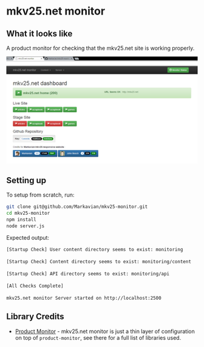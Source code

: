 mkv25.net monitor
=================

What it looks like
------------------

A product monitor for checking that the mkv25.net site is working properly.

![mkv25.net monitor - what it looks like](images/mkv25-dashboard-what-it-looks-like.png)

Setting up
----------

To setup from scratch, run:
```sh
git clone git@github.com/Markavian/mkv25-monitor.git
cd mkv25-monitor
npm install
node server.js
```

Expected output:
```
[Startup Check] User content directory seems to exist: monitoring

[Startup Check] Content directory seems to exist: monitoring/content

[Startup Check] API directory seems to exist: monitoring/api

[All Checks Complete]

mkv25.net monitor Server started on http://localhost:2500
```

Library Credits
---------------
* [Product Monitor](https://github.com/johnbeech/product-monitor) - mkv25.net monitor is just a thin layer of configuration on top of `product-monitor`, see there for a full list of libraries used.
